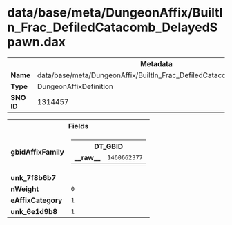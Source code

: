 <h1>data/base/meta/DungeonAffix/BuiltIn_Frac_DefiledCatacomb_DelayedSpawn.dax</h1><table><tr><th colspan="100%">Metadata</th></tr><tr><td><b>Name</b></td><td>data/base/meta/DungeonAffix/BuiltIn_Frac_DefiledCatacomb_DelayedSpawn.dax</td></tr><tr><td><b>Type</b></td><td>DungeonAffixDefinition</td></tr><tr><td><b>SNO ID</b></td><td>1314457</td></tr></table>

<table><tr><th colspan="100%">Fields</th></tr><tr><td><b>gbidAffixFamily</b></td><td><table><tr><th colspan="100%">DT_GBID</th></tr><tr><td><b>__raw__</b></td><td><code>1460662377</code></td></tr></table>

</td></tr><tr><td><b>unk_7f8b6b7</b></td><td></td></tr><tr><td><b>nWeight</b></td><td><code>0</code></td></tr><tr><td><b>eAffixCategory</b></td><td><code>1</code></td></tr><tr><td><b>unk_6e1d9b8</b></td><td><code>1</code></td></tr></table>

